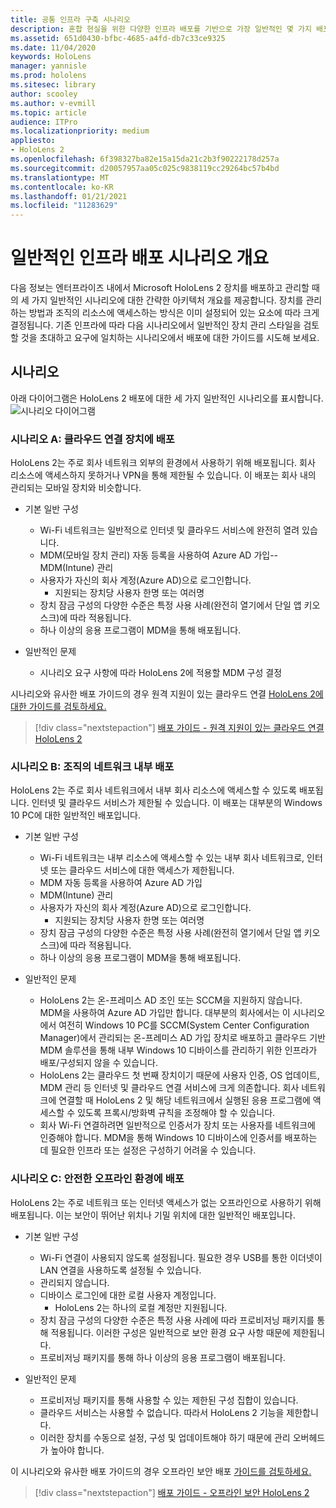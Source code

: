 ```yaml
---
title: 공통 인프라 구축 시나리오
description: 혼합 현실을 위한 다양한 인프라 배포를 기반으로 가장 일반적인 몇 가지 배포 시나리오에 대해 설명합니다.
ms.assetid: 651d0430-bfbc-4685-a4fd-db7c33ce9325
ms.date: 11/04/2020
keywords: HoloLens
manager: yannisle
ms.prod: hololens
ms.sitesec: library
author: scooley
ms.author: v-evmill
ms.topic: article
audience: ITPro
ms.localizationpriority: medium
appliesto:
- HoloLens 2
ms.openlocfilehash: 6f398327ba82e15a15da21c2b3f90222178d257a
ms.sourcegitcommit: d20057957aa05c025c9838119cc29264bc57b4bd
ms.translationtype: MT
ms.contentlocale: ko-KR
ms.lasthandoff: 01/21/2021
ms.locfileid: "11283629"
---
```

# 일반적인 인프라 배포 시나리오 개요

다음 정보는 엔터프라이즈 내에서 Microsoft HoloLens 2 장치를 배포하고 관리할 때의 세 가지 일반적인 시나리오에 대한 간략한 아키텍처 개요를 제공합니다. 장치를 관리하는 방법과 조직의 리소스에 액세스하는 방식은 이미 설정되어 있는 요소에 따라 크게 결정됩니다. 기존 인프라에 따라 다음 시나리오에서 일반적인 장치 관리 스타일을 검토할 것을 초대하고 요구에 일치하는 시나리오에서 배포에 대한 가이드를 시도해 보세요.

## 시나리오

아래 다이어그램은 HoloLens 2 배포에 대한 세 가지 일반적인 시나리오를 표시합니다.
![시나리오 다이어그램](images/scenarios.jpg)

### 시나리오 A: 클라우드 연결 장치에 배포

HoloLens 2는 주로 회사 네트워크 외부의 환경에서 사용하기 위해 배포됩니다. 회사 리소스에 액세스하지 못하거나 VPN을 통해 제한될 수 있습니다. 이 배포는 회사 내의 관리되는 모바일 장치와 비슷합니다.
 * 기본 일반 구성
   * Wi-Fi 네트워크는 일반적으로 인터넷 및 클라우드 서비스에 완전히 열려 있습니다.
   * MDM(모바일 장치 관리) 자동 등록을 사용하여 Azure AD 가입--MDM(Intune) 관리
   * 사용자가 자신의 회사 계정(Azure AD)으로 로그인합니다.
     * 지원되는 장치당 사용자 한명 또는 여러명
   * 장치 잠금 구성의 다양한 수준은 특정 사용 사례(완전히 열기에서 단일 앱 키오스크)에 따라 적용됩니다.
   * 하나 이상의 응용 프로그램이 MDM을 통해 배포됩니다.

* 일반적인 문제
   * 시나리오 요구 사항에 따라 HoloLens 2에 적용할 MDM 구성 결정

시나리오와 유사한 배포 가이드의 경우 원격 지원이 있는 클라우드 연결 [HoloLens 2에 대한 가이드를 검토하세요.](hololens2-cloud-connected-overview.md)

> [!div class="nextstepaction"]
> [배포 가이드 - 원격 지원이 있는 클라우드 연결 HoloLens 2](hololens2-cloud-connected-overview.md)

### 시나리오 B: 조직의 네트워크 내부 배포

HoloLens 2는 주로 회사 네트워크에서 내부 회사 리소스에 액세스할 수 있도록 배포됩니다. 인터넷 및 클라우드 서비스가 제한될 수 있습니다. 이 배포는 대부분의 Windows 10 PC에 대한 일반적인 배포입니다.

 * 기본 일반 구성
   * Wi-Fi 네트워크는 내부 리소스에 액세스할 수 있는 내부 회사 네트워크로, 인터넷 또는 클라우드 서비스에 대한 액세스가 제한됩니다.
   * MDM 자동 등록을 사용하여 Azure AD 가입
   * MDM(Intune) 관리
   * 사용자가 자신의 회사 계정(Azure AD)으로 로그인합니다.
     * 지원되는 장치당 사용자 한명 또는 여러명
   * 장치 잠금 구성의 다양한 수준은 특정 사용 사례(완전히 열기에서 단일 앱 키오스크)에 따라 적용됩니다.
   * 하나 이상의 응용 프로그램이 MDM을 통해 배포됩니다.

 * 일반적인 문제
   * HoloLens 2는 온-프레미스 AD 조인 또는 SCCM을 지원하지 않습니다. MDM을 사용하여 Azure AD 가입만 합니다. 대부분의 회사에서는 이 시나리오에서 여전히 Windows 10 PC를 SCCM(System Center Configuration Manager)에서 관리되는 온-프레미스 AD 가입 장치로 배포하고 클라우드 기반 MDM 솔루션을 통해 내부 Windows 10 디바이스를 관리하기 위한 인프라가 배포/구성되지 않을 수 있습니다.
   * HoloLens 2는 클라우드 첫 번째 장치이기 때문에 사용자 인증, OS 업데이트, MDM 관리 등 인터넷 및 클라우드 연결 서비스에 크게 의존합니다. 회사 네트워크에 연결할 때 HoloLens 2 및 해당 네트워크에서 실행된 응용 프로그램에 액세스할 수 있도록 프록시/방화벽 규칙을 조정해야 할 수 있습니다.
   * 회사 Wi-Fi 연결하려면 일반적으로 인증서가 장치 또는 사용자를 네트워크에 인증해야 합니다. MDM을 통해 Windows 10 디바이스에 인증서를 배포하는 데 필요한 인프라 또는 설정은 구성하기 어려울 수 있습니다.

### 시나리오 C: 안전한 오프라인 환경에 배포

HoloLens 2는 주로 네트워크 또는 인터넷 액세스가 없는 오프라인으로 사용하기 위해 배포됩니다. 이는 보안이 뛰어난 위치나 기밀 위치에 대한 일반적인 배포입니다.
 * 기본 일반 구성
   * Wi-Fi 연결이 사용되지 않도록 설정됩니다. 필요한 경우 USB를 통한 이더넷이 LAN 연결을 사용하도록 설정될 수 있습니다.
   * 관리되지 않습니다.
   * 디바이스 로그인에 대한 로컬 사용자 계정입니다.
     * HoloLens 2는 하나의 로컬 계정만 지원됩니다.
   * 장치 잠금 구성의 다양한 수준은 특정 사용 사례에 따라 프로비저닝 패키지를 통해 적용됩니다. 이러한 구성은 일반적으로 보안 환경 요구 사항 때문에 제한됩니다.
   * 프로비저닝 패키지를 통해 하나 이상의 응용 프로그램이 배포됩니다.

 * 일반적인 문제
   * 프로비저닝 패키지를 통해 사용할 수 있는 제한된 구성 집합이 있습니다.
   * 클라우드 서비스는 사용할 수 없습니다. 따라서 HoloLens 2 기능을 제한합니다.
   * 이러한 장치를 수동으로 설정, 구성 및 업데이트해야 하기 때문에 관리 오버헤드가 높아야 합니다.

이 시나리오와 유사한 배포 가이드의 경우 오프라인 보안 배포 [가이드를 검토하세요.](hololens-common-scenarios-offline-secure.md)

> [!div class="nextstepaction"]
> [배포 가이드 - 오프라인 보안 HoloLens 2](hololens-common-scenarios-offline-secure.md)
